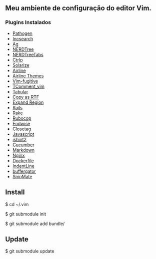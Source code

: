 ## Meu ambiente de configuração do editor Vim.

### Plugins Instalados

- [Pathogen](https://github.com/tpope/vim-pathogen)
- [Incsearch](https://github.com/haya14busa/incsearch.vim)
- [Ag](https://github.com/rking/ag.vim)
- [NERDTree](https://github.com/scrooloose/nerdtree)
- [NERDTreeTabs](https://github.com/jistr/vim-nerdtree-tabs)
- [Ctrlp](https://github.com/kien/ctrlp.vim)
- [Solarize](http://ethanschoonover.com/solarized/vim-colors-solarized)
- [Airline](https://github.com/bling/vim-airline)
- [Airline Themes](https://github.com/vim-airline/vim-airline-themes)
- [Vim-fugitive](https://github.com/tpope/vim-fugitive)
- [TComment_vim](https://github.com/tomtom/tcomment_vim)
- [Tabular](https://github.com/godlygeek/tabular)
- [Copy as RTF](https://github.com/zerowidth/vim-copy-as-rtf)
- [Expand Region](https://github.com/terryma/vim-expand-region)
- [Rails](https://github.com/tpope/vim-rails)
- [Rake](https://github.com/tpope/vim-rake)
- [Rubocop](https://github.com/ngmy/vim-rubocop)
- [Endwise](https://github.com/tpope/vim-endwise)
- [Closetag](https://github.com/alvan/vim-closetag)
- [Javascript](https://github.com/pangloss/vim-javascript)
- [jshint2](https://github.com/Shutnik/jshint2.vim)
- [Cucumber](https://github.com/tpope/vim-cucumber)
- [Markdown](https://github.com/plasticboy/vim-markdown/)
- [Nginx](https://github.com/vim-scripts/nginx.vim)
- [Dockerfile](http://vimawesome.com/plugin/dockerfile-vim)
- [IndentLine](https://github.com/Yggdroot/indentLine)
- [buffergator](https://github.com/jeetsukumaran/vim-buffergator)
- [SnipMate](https://github.com/garbas/vim-snipmate)

## Install
$ cd ~/.vim

$ git submodule init

$ git submodule add <path repository> bundle/<name>

## Update
$ git submodule update


